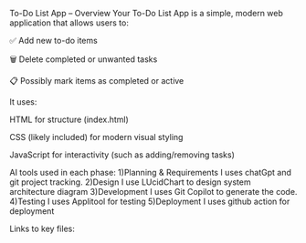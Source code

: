 To-Do List App – Overview
Your To-Do List App is a simple, modern web application that allows users to:

✅ Add new to-do items

🗑️ Delete completed or unwanted tasks

📋 Possibly mark items as completed or active

It uses:

HTML for structure (index.html)

CSS (likely included) for modern visual styling

JavaScript for interactivity (such as adding/removing tasks)

AI tools used in each phase:
1)Planning & Requirements
    I uses chatGpt and git project tracking.
2)Design
    I use LUcidChart to design system architecture diagram
3)Development
    I uses Git Copilot to generate the code.
4)Testing
    I uses Applitool for testing
5)Deployment
    I uses github action for deployment

Links to key files:
